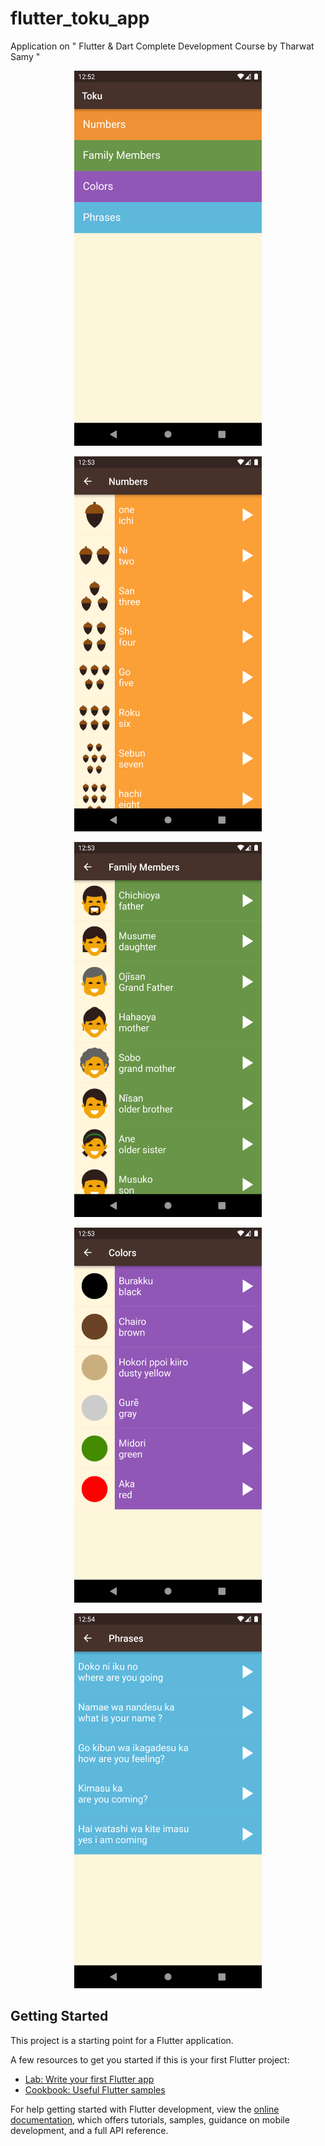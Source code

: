 # flutter_toku_app

Application on " Flutter & Dart Complete Development Course by Tharwat Samy "

<p align="center" >
<img src="Screenshots/S1.png" width="300">
</p>
<p align="center" >
<img src="Screenshots/S2.png" width="300">
</p>
<p align="center" >
<img src="Screenshots/S3.png" width="300">
</p>
<p align="center" >
<img src="Screenshots/S4.png" width="300">
</p>
<p align="center" >
<img src="Screenshots/S5.png" width="300">
</p>




## Getting Started

This project is a starting point for a Flutter application.

A few resources to get you started if this is your first Flutter project:

- [Lab: Write your first Flutter app](https://docs.flutter.dev/get-started/codelab)
- [Cookbook: Useful Flutter samples](https://docs.flutter.dev/cookbook)

For help getting started with Flutter development, view the
[online documentation](https://docs.flutter.dev/), which offers tutorials,
samples, guidance on mobile development, and a full API reference.

